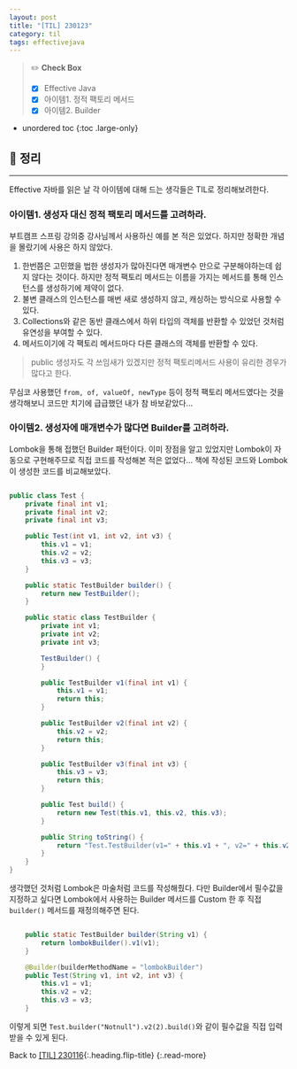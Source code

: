 ```yaml
---
layout: post
title: "[TIL] 230123"
category: til
tags: effectivejava
---
```

> ✏️ **Check Box**
>
> * [x] <label>Effective Java</label>
> * [x] <label>아이템1. 정적 팩토리 메서드</label>
> * [x] <label>아이템2. Builder</label>

* unordered toc
{:toc .large-only}

## 📌 정리
***

Effective 자바를 읽은 날 각 아이템에 대해 드는 생각들은 TIL로 정리해보려한다.

### 아이템1. 생성자 대신 정적 팩토리 메서드를 고려하라.

부트캠프 스프링 강의중 강사님께서 사용하신 예를 본 적은 있었다. 하지만 정확한 개념을 몰랐기에 사용은 하지 않았다.

1. 한번쯤은 고민했을 법한 생성자가 많아진다면 매개변수 만으로 구분해야하는데 쉽지 않다는 것이다. 하지만 정적 팩토리 메서드는 이름을 가지는 메서드를 통해 인스턴스를 생성하기에 제약이 없다.
2. 불변 클래스의 인스턴스를 매번 새로 생성하지 않고, 캐싱하는 방식으로 사용할 수 있다.
3. Collections와 같은 동반 클래스에서 하위 타입의 객체를 반환할 수 있었던 것처럼 유연성을 부여할 수 있다.
4. 메서드이기에 각 팩토리 메서드마다 다른 클래스의 객체를 반환할 수 있다.

> public 생성자도 각 쓰임새가 있겠지만 정적 팩토리메서드 사용이 유리한 경우가 많다고 한다.

무심코 사용했던 `from, of, valueOf, newType` 등이 정적 팩토리 메서드였다는 것을 생각해보니 코드만 치기에 급급했던 내가 참 바보같았다...

### 아이템2. 생성자에 매개변수가 많다면 Builder를 고려하라.

Lombok을 통해 접했던 Builder 패턴이다. 이미 장점을 알고 있었지만 Lombok이 자동으로 구현해주므로 직접 코드를 작성해본 적은 없었다... 책에 작성된 코드와 Lombok이 생성한 코드를 비교해보았다.

```java

public class Test {
    private final int v1;
    private final int v2;
    private final int v3;

    public Test(int v1, int v2, int v3) {
        this.v1 = v1;
        this.v2 = v2;
        this.v3 = v3;
    }

    public static TestBuilder builder() {
        return new TestBuilder();
    }

    public static class TestBuilder {
        private int v1;
        private int v2;
        private int v3;

        TestBuilder() {
        }

        public TestBuilder v1(final int v1) {
            this.v1 = v1;
            return this;
        }

        public TestBuilder v2(final int v2) {
            this.v2 = v2;
            return this;
        }

        public TestBuilder v3(final int v3) {
            this.v3 = v3;
            return this;
        }

        public Test build() {
            return new Test(this.v1, this.v2, this.v3);
        }

        public String toString() {
            return "Test.TestBuilder(v1=" + this.v1 + ", v2=" + this.v2 + ", v3=" + this.v3 + ")";
        }
    }
}

```

생각했던 것처럼 Lombok은 마술처럼 코드를 작성해줬다. 다만 Builder에서 필수값을 지정하고 싶다면 Lombok에서 사용하는 Builder 메서드를 Custom 한 후 직접 `builder()` 메서드를 재정의해주면 된다.

```java

    public static TestBuilder builder(String v1) {
        return lombokBuilder().v1(v1);
    }

    @Builder(builderMethodName = "lombokBuilder")
    public Test(String v1, int v2, int v3) {
        this.v1 = v1;
        this.v2 = v2;
        this.v3 = v3;
    }

```

이렇게 되면 `Test.builder("Notnull").v2(2).build()`와 같이 필수값을 직접 입력받을 수 있게 된다.

Back to [[TIL] 230116](230116-til){:.heading.flip-title}
{:.read-more}